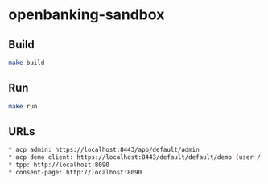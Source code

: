 # openbanking-sandbox

## Build

```sh
make build
```

## Run

``` sh
make run
```

## URLs

``` sh
* acp admin: https://localhost:8443/app/default/admin
* acp demo client: https://localhost:8443/default/default/demo (user / user)
* tpp: http://localhost:8090
* consent-page: http://localhost:8090
```
